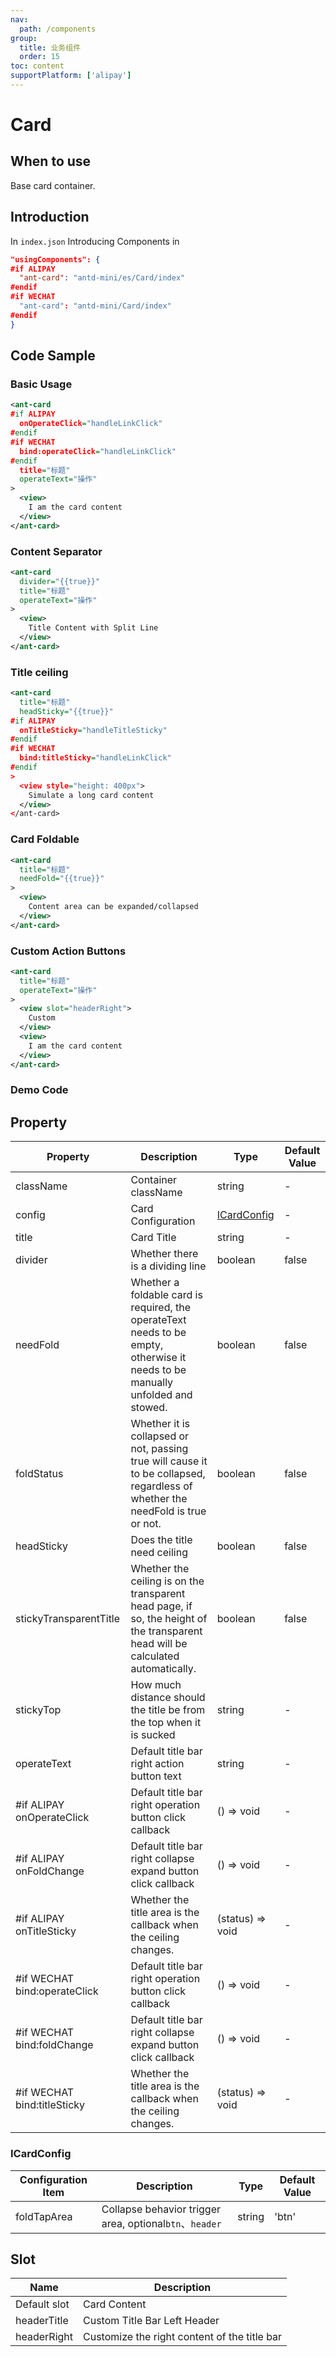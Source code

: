 ```yaml
---
nav:
  path: /components
group:
  title: 业务组件
  order: 15
toc: content
supportPlatform: ['alipay']
---
```


# Card

## When to use

Base card container.

## Introduction

In `index.json` Introducing Components in

```json
"usingComponents": {
#if ALIPAY
  "ant-card": "antd-mini/es/Card/index"
#endif
#if WECHAT
  "ant-card": "antd-mini/Card/index"
#endif
}
```
## Code Sample

### Basic Usage
```xml
<ant-card 
#if ALIPAY
  onOperateClick="handleLinkClick" 
#endif
#if WECHAT
  bind:operateClick="handleLinkClick" 
#endif
  title="标题" 
  operateText="操作"
>
  <view>
    I am the card content
  </view>
</ant-card>
```

### Content Separator
```xml
<ant-card 
  divider="{{true}}"
  title="标题" 
  operateText="操作"
>
  <view>
    Title Content with Split Line
  </view>
</ant-card>
```

### Title ceiling
```xml
<ant-card
  title="标题"
  headSticky="{{true}}"
#if ALIPAY
  onTitleSticky="handleTitleSticky" 
#endif
#if WECHAT
  bind:titleSticky="handleLinkClick" 
#endif
>
  <view style="height: 400px">
    Simulate a long card content
  </view>
</ant-card>
```

### Card Foldable
```xml
<ant-card
  title="标题"
  needFold="{{true}}"
>
  <view>
    Content area can be expanded/collapsed
  </view>
</ant-card>
```

### Custom Action Buttons
```xml
<ant-card 
  title="标题" 
  operateText="操作"
>
  <view slot="headerRight">
    Custom
  </view>
  <view>
    I am the card content
  </view>
</ant-card>
```

### Demo Code

<code src="../../demo/pages/Card/index"></code>

## Property

| Property | Description  | Type | Default Value                                       |
| --- | ---  | --- |------------------------------------------|
| className | Container className| string   | - |
| config | Card Configuration   | [ICardConfig](#ICardConfig) | - |
| title | Card Title  | string | - |
| divider | Whether there is a dividing line  | boolean | false |
| needFold | Whether a foldable card is required, the operateText needs to be empty, otherwise it needs to be manually unfolded and stowed. | boolean | false |
| foldStatus | Whether it is collapsed or not, passing true will cause it to be collapsed, regardless of whether the needFold is true or not.  | boolean | false |
| headSticky | Does the title need ceiling  | boolean | false |
| stickyTransparentTitle | Whether the ceiling is on the transparent head page, if so, the height of the transparent head will be calculated automatically.  | boolean | false |
| stickyTop | How much distance should the title be from the top when it is sucked  | string | - |
| operateText | Default title bar right action button text | string | - |
| #if ALIPAY onOperateClick | Default title bar right operation button click callback | () => void | - |
| #if ALIPAY onFoldChange | Default title bar right collapse expand button click callback | () => void | - |
| #if ALIPAY onTitleSticky | Whether the title area is the callback when the ceiling changes. | (status) => void | - |
| #if WECHAT bind:operateClick | Default title bar right operation button click callback | () => void | - |
| #if WECHAT bind:foldChange | Default title bar right collapse expand button click callback | () => void | - |
| #if WECHAT bind:titleSticky | Whether the title area is the callback when the ceiling changes. | (status) => void | - |

### ICardConfig

| Configuration Item | Description | Type | Default Value |
| --- | --- | --- | --- |
| foldTapArea | Collapse behavior trigger area, optional`btn`、`header` | string | 'btn' |

## Slot

| Name        | Description                 |
| ----------- | -------------------- |
| Default slot    | Card Content             |
| headerTitle | Custom Title Bar Left Header |
| headerRight | Customize the right content of the title bar |
